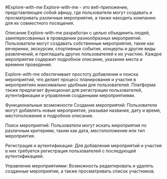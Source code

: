 #Explore-with-me
Explore-with-me - это веб-приложение, представляющее собой афишу, где пользователи могут создавать и просматривать различные мероприятия, а также находить компанию для их совместного посещения.

Описание
Explore-with-me разработан с целью объединить людей, заинтересованных в проведении разнообразных мероприятий. Пользователи могут создавать собственные мероприятия, такие как вечеринки, экскурсии, спортивные события, концерты и другие виды развлечений, и приглашать других пользователей к их участию. Каждое мероприятие содержит подробное описание, указание места и времени проведения.

Explore-with-me обеспечивает простоту добавления и поиска мероприятий, что делает процесс планирования и участия в мероприятиях максимально удобным для пользователей. Платформа также предлагает функционал для регистрации пользователей, аутентификации и управления созданными мероприятиями.

Функциональные возможности
Создание мероприятий: Пользователи могут добавлять новые мероприятия, указывая название, дату и время, местоположение и подробное описание.

Поиск мероприятий: Пользователи могут искать мероприятия по различным критериям, таким как дата, местоположение или тип мероприятия.

Регистрация и аутентификация: Для добавления мероприятий и участия в них требуется регистрация пользователей с последующей аутентификацией.

Управление мероприятиями: Возможность редактировать и удалять созданные мероприятия, а также просматривать список участников.
